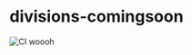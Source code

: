 # divisions-comingsoon
![CI](https://github.com/fuchsbaumedia/divisions-comingsoon/workflows/CI/badge.svg)
woooh
